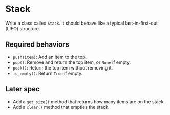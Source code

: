 # Stack

Write a class called `Stack`. It should behave like a typical last-in-first-out (LIFO) structure.

## Required behaviors

- `push(item)`: Add an item to the top.
- `pop()`: Remove and return the top item, or `None` if empty.
- `peek()`: Return the top item without removing it.
- `is_empty()`: Return `True` if empty.

## Later spec

- Add a `get_size()` method that returns how many items are on the stack.
- Add a `clear()` method that empties the stack.
